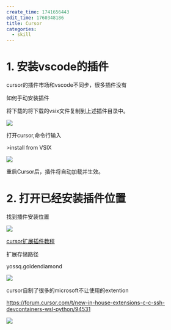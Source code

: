 ```yaml
---
create_time: 1741656443
edit_time: 1760348186
title: Cursor
categories:
  - skill
---
```



# 1. 安装vscode的插件

cursor的插件市场和vscode不同步，很多插件没有

如何手动安装插件

将下载的将下载的vsix文件复制到上述插件目录中。

<img src="/assets/BpLobGZZQohcbixDPrMciOp1nzb.png" src-width="1291" class="markdown-img m-auto" src-height="570" align="center"/>

打开cursor,命令行输入

&gt;install from VSIX

<img src="/assets/XTL7bhLHhoOAFCxV32hcGYqonNb.png" src-width="694" class="markdown-img m-auto" src-height="451" align="center"/>

重启Cursor后，插件将自动加载并生效。

  

# 2. 打开已经安装插件位置

找到插件安装位置

<img src="/assets/ThgWbOxRmoREIExSzPwcUH81n40.png" src-width="436" class="markdown-img m-auto" src-height="168" align="center"/>

[cursor扩展插件教程](PURSdqGlAoWCeLxwnJvcdZF0nFd)

扩展存储路径

yossq.goldendiamond

<img src="/assets/RNksbs80do4E0VxltQVcQJPvnJe.png" src-width="436" class="markdown-img m-auto" src-height="168" align="center"/>

cursor自制了很多的microsoft不让使用的extention

https://forum.cursor.com/t/new-in-house-extensions-c-c-ssh-devcontainers-wsl-python/94531

<img src="/assets/RVtQbRCzCoWmcJxT9EKcZY7in5d.png" src-width="477" class="markdown-img m-auto" src-height="167" align="center"/>

